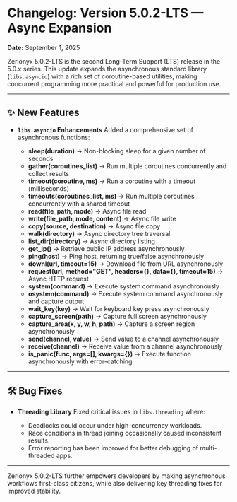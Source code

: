 # Changelog: Version 5.0.2-LTS &mdash; Async Expansion

**Date:** September 1, 2025

Zerionyx 5.0.2-LTS is the second Long-Term Support (LTS) release in the 5.0.x series.
This update expands the asynchronous standard library (`libs.asyncio`) with a rich set of coroutine-based utilities, making concurrent programming more practical and powerful for production use.

---

## ✨ New Features

* **`libs.asyncio` Enhancements**
  Added a comprehensive set of asynchronous functions:

  * **sleep(duration)** &rarr; Non-blocking sleep for a given number of seconds
  * **gather(coroutines\_list)** &rarr; Run multiple coroutines concurrently and collect results
  * **timeout(coroutine, ms)** &rarr; Run a coroutine with a timeout (milliseconds)
  * **timeouts(coroutines\_list, ms)** &rarr; Run multiple coroutines concurrently with a shared timeout
  * **read(file\_path, mode)** &rarr; Async file read
  * **write(file\_path, mode, content)** &rarr; Async file write
  * **copy(source, destination)** &rarr; Async file copy
  * **walk(directory)** &rarr; Async directory tree traversal
  * **list\_dir(directory)** &rarr; Async directory listing
  * **get\_ip()** &rarr; Retrieve public IP address asynchronously
  * **ping(host)** &rarr; Ping host, returning true/false asynchronously
  * **downl(url, timeout=15)** &rarr; Download file from URL asynchronously
  * **request(url, method="GET", headers={}, data={}, timeout=15)** &rarr; Async HTTP request
  * **system(command)** &rarr; Execute system command asynchronously
  * **osystem(command)** &rarr; Execute system command asynchronously and capture output
  * **wait\_key(key)** &rarr; Wait for keyboard key press asynchronously
  * **capture\_screen(path)** &rarr; Capture full screen asynchronously
  * **capture\_area(x, y, w, h, path)** &rarr; Capture a screen region asynchronously
  * **send(channel, value)** &rarr; Send value to a channel asynchronously
  * **receive(channel)** &rarr; Receive value from a channel asynchronously
  * **is\_panic(func, args=\[], kwargs={})** &rarr; Execute function asynchronously with error-catching

---

## 🛠 Bug Fixes

* **Threading Library**
  Fixed critical issues in `libs.threading` where:

  * Deadlocks could occur under high-concurrency workloads.
  * Race conditions in thread joining occasionally caused inconsistent results.
  * Error reporting has been improved for better debugging of multi-threaded apps.

---

Zerionyx 5.0.2-LTS further empowers developers by making asynchronous workflows first-class citizens, while also delivering key threading fixes for improved stability.

